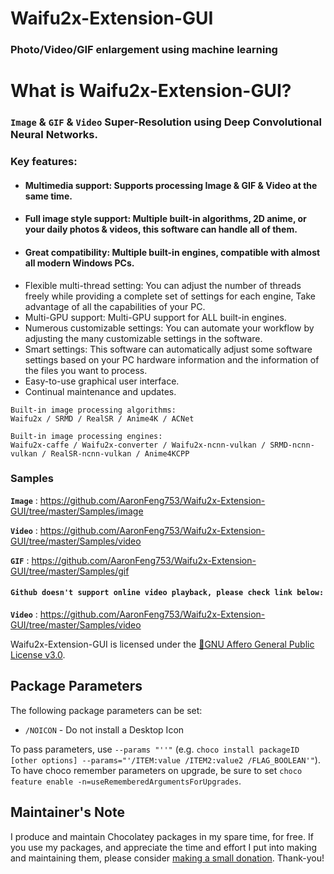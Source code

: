 

# Waifu2x-Extension-GUI

### Photo/Video/GIF enlargement using machine learning

# What is Waifu2x-Extension-GUI?

### `Image` & `GIF` & `Video` Super-Resolution using Deep Convolutional Neural Networks.

### Key features:
- #### Multimedia support: Supports processing Image & GIF & Video at the same time.
- #### Full image style support: Multiple built-in algorithms, 2D anime, or your daily photos & videos, this software can handle all of them.
- #### Great compatibility: Multiple built-in engines, compatible with almost all modern Windows PCs.
- Flexible multi-thread setting: You can adjust the number of threads freely while providing a complete set of settings for each engine, Take advantage of all the capabilities of your PC.
- Multi-GPU support: Multi-GPU support for ALL built-in engines.
- Numerous customizable settings: You can automate your workflow by adjusting the many customizable settings in the software.
- Smart settings: This software can automatically adjust some software settings based on your PC hardware information and the information of the files you want to process.
- Easy-to-use graphical user interface.
- Continual maintenance and updates.

```
Built-in image processing algorithms:
Waifu2x / SRMD / RealSR / Anime4K / ACNet

Built-in image processing engines:
Waifu2x-caffe / Waifu2x-converter / Waifu2x-ncnn-vulkan / SRMD-ncnn-vulkan / RealSR-ncnn-vulkan / Anime4KCPP
```

### Samples

**`Image`** : https://github.com/AaronFeng753/Waifu2x-Extension-GUI/tree/master/Samples/image

**`Video`** : https://github.com/AaronFeng753/Waifu2x-Extension-GUI/tree/master/Samples/video

**`GIF`** : https://github.com/AaronFeng753/Waifu2x-Extension-GUI/tree/master/Samples/gif

#### `Github doesn't support online video playback, please check link below:`
**`Video`** : https://github.com/AaronFeng753/Waifu2x-Extension-GUI/tree/master/Samples/video

Waifu2x-Extension-GUI is licensed under the [🔗GNU Affero General Public License v3.0](https://www.gnu.org/licenses/agpl-3.0.en.html).

## Package Parameters

The following package parameters can be set:

- `/NOICON` - Do not install a Desktop Icon

To pass parameters, use `--params "''"` (e.g. `choco install packageID [other options] --params="'/ITEM:value /ITEM2:value2 /FLAG_BOOLEAN'"`).
To have choco remember parameters on upgrade, be sure to set `choco feature enable -n=useRememberedArgumentsForUpgrades`.

## Maintainer's Note

I produce and maintain Chocolatey packages in my spare time, for free. If you use my packages, and appreciate the time and effort I put into making and maintaining them, please consider [making a small donation](https://www.buymeacoffee.com/jtcmedia). Thank-you!
